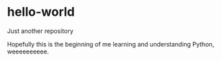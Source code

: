 # hello-world
Just another repository 

Hopefully this is the beginning of me learning and understanding Python, weeeeeeeeee.

